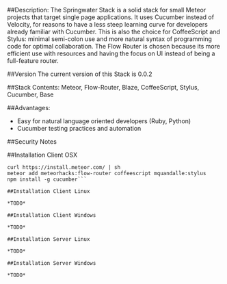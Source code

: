 ##Description:
The Springwater Stack is a solid stack for small Meteor projects that target single page applications. It uses Cucumber instead of Velocity, for reasons to have a less steep learning curve for developers already familiar with Cucumber. This is also the choice for CoffeeScript and Stylus: minimal semi-colon use and more natural syntax of programming code for optimal collaboration. The Flow Router is chosen because its more efficient use with resources and having the focus on UI instead of being a full-feature router.

##Version
The current version of this Stack is 0.0.2

##Stack Contents:
Meteor, Flow-Router, Blaze, CoffeeScript, Stylus, Cucumber, Base

##Advantages:
* Easy for natural language oriented developers (Ruby, Python)
* Cucumber testing practices and automation

##Security Notes


##Installation Client OSX  

```brew install node
curl https://install.meteor.com/ | sh
meteor add meteorhacks:flow-router coffeescript mquandalle:stylus
npm install -g cucumber```

##Installation Client Linux

*TODO*

##Installation Client Windows

*TODO*

##Installation Server Linux

*TODO*

##Installation Server Windows

*TODO*
